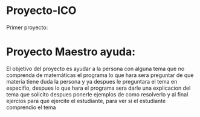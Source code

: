 # Proyecto-ICO
Primer proyecto:
# Proyecto Maestro ayuda:
El objetivo del proyecto es ayudar a la persona con alguna tema que no comprenda de matemáticas
el programa lo que hara sera preguntar de que materia tiene duda la persona y ya despues le preguntara el tema en 
especifio, despues lo que hara el programa sera darle una explicacion del tema que solicito despues ponerle ejemplos de como resolverlo
y al final ejercios para que ejercite el estudiante, para ver si el estudiante comprendio el tema
